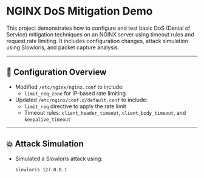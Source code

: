 # NGINX DoS Mitigation Demo

This project demonstrates how to configure and test basic DoS (Denial of Service) mitigation techniques on an NGINX server using timeout rules and request rate limiting. It includes configuration changes, attack simulation using Slowloris, and packet capture analysis.

---

## 🔧 Configuration Overview

- Modified `/etc/nginx/nginx.conf` to include:
  - `limit_req_zone` for IP-based rate limiting
- Updated `/etc/nginx/conf.d/default.conf` to include:
  - `limit_req` directive to apply the rate limit
  - Timeout rules: `client_header_timeout`, `client_body_timeout`, and `keepalive_timeout`

---

## 💥 Attack Simulation

- Simulated a Slowloris attack using:
  ```bash
  slowloris 127.0.0.1
